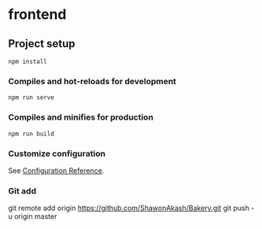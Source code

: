 # frontend

## Project setup

```
npm install
```

### Compiles and hot-reloads for development

```
npm run serve
```

### Compiles and minifies for production

```
npm run build
```

### Customize configuration

See [Configuration Reference](https://cli.vuejs.org/config/).

### Git add

git remote add origin https://github.com/ShawonAkash/Bakery.git
git push -u origin master
